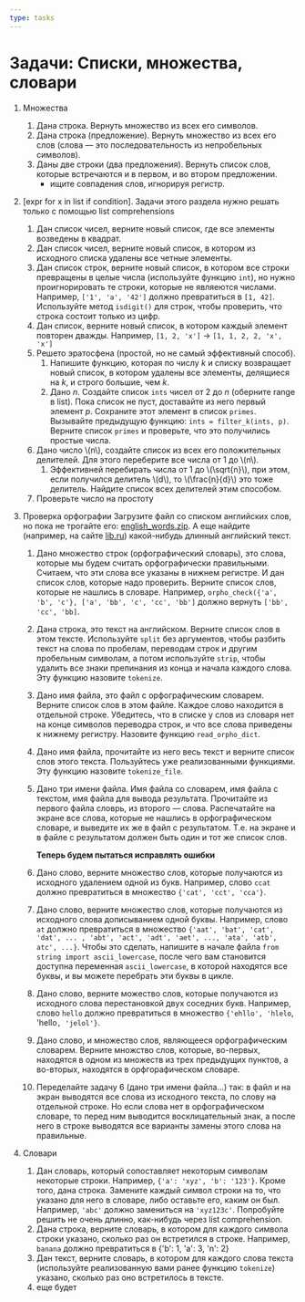 ```yaml
---
type: tasks
---
```

# Задачи: Списки, множества, словари

1. Множества
    1. Дана строка. Вернуть множество из всех его символов.
    1. Дана строка (предложение). Вернуть множество из всех его слов (слова — это последовательность из непробельных символов).
    1. Даны две строки (два предложения). Вернуть список слов, которые встречаются и в первом, и во втором предложении.
        * ищите совпадения слов, игнорируя регистр.
1. \[expr for x in list if condition\].
    Задачи этого раздела нужно решать только с помощью list comprehensions
    1. Дан список чисел, верните новый список, где все элементы возведены в квадрат.
    1. Дан список чисел, верните новый список, в котором из исходного списка удалены все четные элементы.
    1. Дан список строк, верните новый список, в котором все строки превращены в целые числа (используйте функцию `int`), но нужно проигнорировать те строки, которые не являеются числами. Например, `['1', 'a', '42']` должно превратиться в `[1, 42]`. Используйте метод `isdigit()` для строк, чтобы проверить, что строка состоит только из цифр.
    1. Дан список, верните новый список, в котором каждый элемент повторен дважды. Например, `[1, 2, 'x']` -> `[1, 1, 2, 2, 'x', 'x']`
    1. Решето эратосфена (простой, но не самый эффективный способ).
        1. Напишите функцию, которая по числу $k$ и списку возвращает новый список, в котором удалены все элементы, делящиеся на $k$, и строго большие, чем $k$.
        1. Дано $n$. Создайте список `ints` чисел от 2 до $n$ (оберните range в list). Пока список не пуст, доставайте из него первый элемент $p$. Сохраните этот элемент в список `primes`. Вызывайте предыдущую функцию: `ints = filter_k(ints, p)`. Верните список `primes` и проверьте, что это получились простые числа.
    1. Дано число \\(n\\), создайте список из всех его положительных делителей. Для этого переберите все числа от 1 до \\(n\\).
         1. Эффективней перебирать числа от 1 до \\(\\sqrt{n}\\), при этом, если получился делитель \\(d\\), то \\(\\frac{n}{d}\\) это тоже делитель. Найдите список всех делителей этим способом.
    1. Проверьте число на простоту
1. Проверка орфографии
    Загрузите файл со списком английских слов, но пока не трогайте его: [english_words.zip](https://github.com/dwyl/english-words/blob/master/words_alpha.zip?raw=true). А еще найдите (например, на сайте [lib.ru](http://lib.ru)) какой-нибудь длинный английский текст.
    1. Дано множество строк (орфографический словарь), это слова, которые мы будем считать орфографически правильными. Считаем, что эти слова все указаны в нижнем регистре. И дан список слов, которые надо проверить. Верните список слов, которые не нашлись в словаре. Например, `orpho_check({'a', 'b', 'c'}, ['a', 'bb', 'c', 'cc', 'bb']` должно вернуть `['bb', 'cc', 'bb]`.
    1. Дана строка, это текст на английском. Верните список слов в этом тексте. Используйте `split` без аргументов, чтобы разбить текст на слова по пробелам, переводам строк и другим пробельным символам, а потом используйте `strip`, чтобы удалить все знаки препинания из конца и начала каждого слова. Эту функцию назовите `tokenize`.
    1. Дано имя файла, это файл с орфографическим словарем. Верните список слов в этом файле. Каждое слово находится в отдельной строке. Убедитесь, что в списке у слов из словаря нет на конце символов переводра строк, и что все слова приведены к нижнему регистру. Назовите функцию `read_orpho_dict`.
    1. Дано имя файла, прочитайте из него весь текст и верните список слов этого текста. Пользуйтесь уже реализованными функциями. Эту функцию назовите `tokenize_file`.
    1. Дано три имени файла. Имя файла со словарем, имя файла с текстом, имя файла для вывода результата. Прочитайте из первого файла словрь, из второго — слова. Распечатайте на экране все слова, которые не нашлись в орфографическом словаре, и выведите их же в файл с результатом. Т.е. на экране и в файле с результатом должен быть один и тот же список слов.

        **Теперь будем пытаться исправлять ошибки**
    1. Дано слово, верните множество слов, которые получаются из исходного удалением одной из букв. Например, слово `ccat` должно превратиться в множество `{'cat', 'cct', 'cca'}`.
    1. Дано слово, верните множество слов, которые получаются из исходного слова дописыванием одной буквы. Например, слово `at` должно превратиться в множество `{'aat', 'bat', 'cat', 'dat', ... , 'abt', 'act', 'adt', 'aet', ..., 'ata', 'atb', atc', ...}`. Чтобы это сделать, напишите в начале файла `from string import ascii_lowercase`, после чего вам становится доступна переменная `ascii_lowercase`, в которой находятся все буквы, и вы можете перебрать эти буквы в цикле.
    1. Дано слово, верните можество слов, которые получаются из исходного слова перестановкой двух соседних букв. Например, слово `hello` должно превратиться в множество `{'ehllo', 'hlelo`, 'hello`, 'jelol'}`.
    1. Дано слово, и множество слов, являющееся орфографическим словарем. Верните множство слов, которые, во-первых, находятся в одном из множеств из трех предыдущих пунктов, а во-вторых, находятся в орфгорафическом словаре.
    1. Переделайте задачу 6 (дано три имени файла...) так: в файл и на экран выводятся все слова из исходного текста, по слову на отдельной строке. Но если слова нет в орфографическом словаре, то перед ним выводится восклицательный знак, а после него в строке выводятся все варианты замены этого слова на правильные.
 
 
1. Словари
    1. Дан словарь, который сопоставляет некоторым символам некоторые строки. Например, `{'a': 'xyz', 'b': '123'}`. Кроме того, дана строка. Замените каждый символ строки на то, что указано для него в словаре, либо оставьте его, каким он был. Например, `'abc'` должно замениться на `'xyz123c'`. Попробуйте решить не очень длинно, как-нибудь через list comprehension.
    1. Дана строка, верните словарь, в котором для каждого символа строки указано, сколько раз он встретился в строке. Например, `banana` должно превратиться в {'b': 1, 'a': 3, 'n': 2}
    1. Дан текст, верните словарь, в котором для каждого слова текста (используйте реализованную вами ранее функцию `tokenize`) указано, сколько раз оно встретилось в тексте.
    1. еще будет
